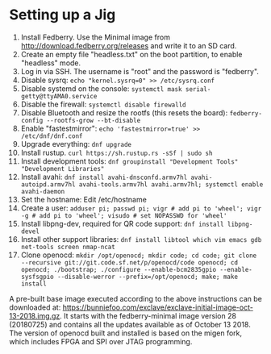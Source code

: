 Setting up a Jig
================

1. Install Fedberry.  Use the Minimal image from http://download.fedberry.org/releases and write it to an SD card.
1. Create an empty file "headless.txt" on the boot partition, to enable "headless" mode.
1. Log in via SSH.  The username is "root" and the password is "fedberry".
1. Disable sysrq: `echo "kernel.sysrq=0" >> /etc/sysrq.conf`
1. Disable systemd on the console: `systemctl mask serial-getty@ttyAMA0.service`
1. Disable the firewall: `systemctl disable firewalld`
1. Disable Bluetooth and resize the rootfs (this resets the board): `fedberry-config --rootfs-grow --bt-disable`
1. Enable "fastestmirror": `echo 'fastestmirror=true' >> /etc/dnf/dnf.conf`
1. Upgrade everything: `dnf upgrade`
1. Install rustup.  `curl https://sh.rustup.rs -sSf | sudo sh`
1. Install development tools: `dnf groupinstall "Development Tools" "Development Libraries"`
1. Install avahi: `dnf install avahi-dnsconfd.armv7hl avahi-autoipd.armv7hl avahi-tools.armv7hl avahi.armv7hl; systemctl enable avahi-daemon`
1. Set the hostname: Edit /etc/hostname
1. Create a user: `adduser pi; passwd pi; vigr # add pi to 'wheel'; vigr -g # add pi to 'wheel'; visudo # set NOPASSWD for 'wheel'`
1. Install libpng-dev, required for QR code support: `dnf install libpng-devel`
1. Install other support libraries: `dnf install libtool which vim emacs gdb net-tools screen nmap-ncat`
1. Clone openocd: `mkdir /opt/openocd; mkdir code; cd code; git clone --recursive git://git.code.sf.net/p/openocd/code openocd; cd openocd; ./bootstrap; ./configure --enable-bcm2835gpio --enable-sysfsgpio --disable-werror --prefix=/opt/openocd; make; make install`

A pre-built base image executed according to the above instructions can be downloaded at: https://bunniefoo.com/exclave/exclave-initial-image-oct-13-2018.img.gz. It starts with the fedberry-minimal image version 28 (20180725) and contains all the updates available as of October 13 2018. The version of openocd built and installed is based on the migen fork, which includes FPGA and SPI over JTAG programming.
